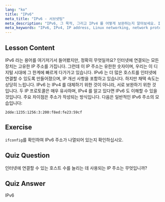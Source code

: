 ```yaml
---
lang: "ko"
title: "IPv6"
meta_title: "IPv6 - 서브넷팅"
meta_description: "IPv6, 그 목적, 그리고 IPv4 를 어떻게 보완하는지 알아보세요. IPv6 주소 지정과 더 많은 장치를 인터넷에 연결하는 데 있어서의 역할을 이해합니다."
meta_keywords: "IPv6, IPv4, IP address, Linux networking, network protocols, 초보자, 튜토리얼, 가이드"
---
```


## Lesson Content

IPv6 라는 용어를 여기저기서 들어봤지만, 정확히 무엇일까요? 인터넷에 연결되는 모든 장치는 고유한 IP 주소를 가집니다. 그런데 이 IP 주소는 유한한 숫자이며, 우리는 이 디지털 시대에 그 한계에 빠르게 다가가고 있습니다. IPv6 는 더 많은 호스트를 인터넷에 연결할 수 있도록 만들어졌으며, IP 개선 사항을 포함하고 있습니다. 하지만 채택 속도는 상당히 느립니다. IPv6 는 IPv4 를 대체하기 위한 것이 아니라, 서로 보완하기 위한 것입니다. 두 IP 프로토콜은 매우 유사하며, IPv4 를 알고 있다면 IPv6 도 이해할 수 있을 것입니다. 주요 차이점은 주소가 작성되는 방식입니다. 다음은 일반적인 IPv6 주소의 모습입니다:

```plaintext
2dde:1235:1256:3:200:f8ed:fe23:59cf
```

## Exercise

`ifconfig`를 확인하여 IPv6 주소가 나열되어 있는지 확인하십시오.

## Quiz Question

인터넷에 연결할 수 있는 호스트 수를 늘리는 데 사용되는 IP 주소는 무엇입니까?

## Quiz Answer

IPv6
